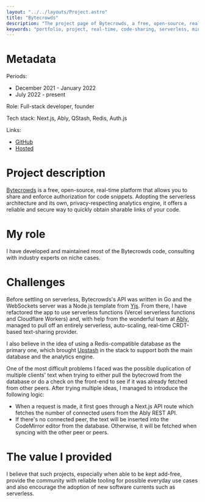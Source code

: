```yaml
---
layout: "../../layouts/Project.astro"
title: "Bytecrowds"
description: "The project page of Bytecrowds, a free, open-source, real-time platform that allows you to share and enforce authorization for code snippets. Adopting the serverless architecture and its own, privacy-respecting analytics engine, it offers a reliable and secure way to quickly obtain sharable links of code."
keywords: "portfolio, project, real-time, code-sharing, serverless, minimalist"
---
```


# Metadata

Periods:

- December 2021 - January 2022
- July 2022 - present

Role: Full-stack developer, founder

Tech stack: Next.js, Ably, QStash, Redis, Auth.js

Links:

- [GitHub](https://github.com/Bytecrowds/bytecrowds)
- [Hosted](https://www.bytecrowds.com)

# Project description

[Bytecrowds](https://www.bytecrowds.com) is a free, open-source, real-time platform that allows you to share and enforce authorization for code snippets. Adopting the serverless architecture and its own, privacy-respecting analytics engine, it offers a reliable and secure way to quickly obtain sharable links of your code.

# My role

I have developed and maintained most of the Bytecrowds code, consulting with industry experts on niche cases.

# Challenges

Before settling on serverless, Bytecrowds's API was written in Go and the WebSockets server was a Node.js template from [Yjs](https://yjs.dev). From there, I have refactored the app to use serverless functions (Vercel serverless functions and Cloudflare Workers) and, with help from the wonderful team at [Ably](https://ably.com), managed to pull off an entirely serverless, auto-scaling, real-time CRDT-based text-sharing provider.

I also believe in the idea of using a Redis-compatible database as the primary one, which brought [Upstash](https://upstash.com?utm_source=tudor-zgimbau.dev) in the stack to support both the main database and the analytics engine.

One of the most difficult problems I faced was the possible duplication of multiple clients' text when trying to either pull the bytecrowd from the database or do a check on the front-end to see if it was already fetched from other peers. After trying multiple ideas, I managed to introduce the following logic:

- When a request is made, it first goes through a Next.js API route which fetches the number of connected users from the Ably REST API.
- If there's no connected peer, the text will be inserted into the CodeMirror editor from the database. Otherwise, it will be fetched when syncing with the other peer or peers.

# The value I provided

I believe that such projects, especially when able to be kept add-free, provide the community with reliable tooling for possible everyday use cases and also encourage the adoption of new software currents such as serverless.
